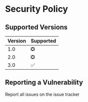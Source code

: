 # Security Policy

## Supported Versions

| Version | Supported          |
| ------- | ------------------ |
| 1.0     | ❎ |
| 2.0     | ❎ |
| 3.0     | ✅ |

## Reporting a Vulnerability

Report all issues on the issue tracker

